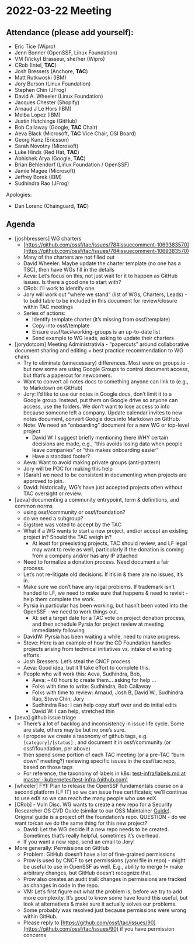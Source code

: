 # **2022-03-22 Meeting**

## Attendance (please add yourself):

* Eric Tice (Wipro)
* Jenn Bonner (OpenSSF, Linux Foundation)
* VM (Vicky) Brasseur, she/her (Wipro)
* CRob (Intel, **TAC**)
* Josh Bressers (Anchore, **TAC**)
* Matt Rutkwoski (IBM)
* Jory Burson (Linux Foundation)
* Stephen Chin (JFrog)
* David A. Wheeler (Linux Foundation)
* Jacques Chester (Shopify)
* Arnaud J Le Hors (IBM)
* Melba Lopez (IBM)
* Justin Hutchings (GitHub)
* Bob Callaway (Google, **TAC** Chair)
* Aeva Black (Microsoft, **TAC** Vice Chair, OSI Board)
* Georg Kunz (Ericsson)
* Sarah Novotny (Microsoft)
* Luke Hinds (Red Hat, **TAC**)
* Abhishek Arya (Google, **TAC**)
* Brian Behlendorf (Linux Foundation / OpenSSF)
* Jamie Magee (Microsoft)
* Jeffrey Borek (IBM)
* Sudhindra Rao (JFrog)

Apologies:

* Dan Lorenc (Chainguard, **TAC**)

## Agenda

* [joshbressers] WG charters
    * [https://github.com/ossf/tac/issues/78#issuecomment-1069383570](https://github.com/ossf/tac/issues/78#issuecomment-1069383570)
    * Many of the charters are not filled out
    * David Wheeler: Maybe update the charter template (no one has a TSC), then have WGs fill in the details
    * Aeva: Let’s focus on this, not just wait for it to happen as GitHub issues. Is there a good one to start with?
    * CRob: I’ll work to identify one.
    * Jory will work out “where we stand” (list of WGs, Charters, Leads) - to build table to be included in this document for review/closure within TAC meetings
    * Series of actions:
        * Identify template charter (it’s missing from ossf/template)
        * Copy into ossf/template
        * Ensure ossf/tac#working-groups is an up-to-date list
        * Send example to WG leads, asking to update their charters
* [jorydotcom] Meeting Administrativia - “papercuts” around collaborative document sharing and editing + best practice recommendation to WG chairs
    * Try to eliminate (unnecessary) differences. Most were on groups.io - but now some are using Google Groups to control document access, but that’s a papercut for newcomers.
    * Want to convert all notes docs to something anyone can link to (e.g., to Markdown on GitHub)
    * Jory: I’d like to use our notes in Google docs, don’t limit it to a Google group. Instead, put them on Google drive so anyone can access, use the folders. We don’t want to lose access to info because someone left a company. Update calendar invites to new notes document, convert Google docs into Markdown on GitHub. 
    * Note: We need an “onboarding” document for a new WG or top-level project
        * David W: I suggest briefly mentioning there WHY certain decisions are made, e.g., “this avoids losing data when people leave companies” or “this makes onboarding easier”
        * Have a standard footer?
    * Aeva: Want to avoid making private groups (anti-pattern)
    * Jory will be POC for making this help
    * [Sarah] we need to be consistent in documenting when projects are approved to join.
    * David: historically, WG’s have just accepted projects often without TAC oversight or review. 
* [aeva] documenting a community entrypoint, term & definitions, and common norms
    * using ossf/community or ossf/foundation?
    * do we need a subgroup?
    * Sigstore was voted to accept by the TAC
    * What if a WG wants to start a new project, and/or accept an existing project in? Should the TAC weigh in?
        * At least for preexisting projects, TAC should review, and LF legal may want to revie as well, particularly if the donation is coming from a company and/or has any IP attached
    * Need to formalize a donation process. Need document a fair process.
    * Let’s not re-litigate old decisions. If it’s in & there are no issues, it’s in.
    * Make sure we don’t have any legal problems. If trademark isn’t handed to LF, we need to make sure that happens & need to revisit - help them complete the work.
    * Pyrsia in particular has been working, but hasn’t been voted into the OpenSSF - we need to work things out.
        * AI: set a target date for a TAC vote on project donation process, and then schedule Pyrsia for project review at meeting immediately following
    * DavidW: Pyrsia has been waiting a while, need to make progress.
    * Steve: Here is an example of how the CD Foundation handles projects arising from technical initiatives vs. intake of existing efforts: 
    * Josh Bressers: Let’s steal the CNCF process
    * Aeva: Good idea, but it’ll take effort to complete this.
    * People who will work this: Aeva, Sudhindra, Bob,
        * Aeva: ~40 hours to create them… asking for help …
        * Folks with time to write: Sudhindra, Bob Callaway
        * Folks with time to review: Arnaud, Josh B, David W., Sudhindra Rao, Steve Chin, Jory
        * Sudhindra Rao: I can help copy stuff over and do initial edits
        * David W: I can help, stretched thin
* [aeva] github issue triage
    * There’s a lot of backlog and inconsistency in issue life cycle. Some are stale, others may be but no one’s sure.
    * I propose we create a taxonomy of github tags, e.g.` [category]/[status]` , and document it in ossf/community (or ossf/foundation, per above)
    * then spend some portion of each TAC meeting (or a pre-TAC “burn down” meeting?) reviewing specific issues in the ossf/tac repo, based on those tags
    * For reference, the taxonomy of labels in k8s: [test-infra/labels.md at master · kubernetes/test-infra (github.com)](https://github.com/kubernetes/test-infra/blob/master/label_sync/labels.md) 
* [wheeler] FYI: Plan to release the OpenSSF fundamentals course on a second platform (LF IT) so we can issue free certificates; we’ll continue to use edX so we can reach the many people who use edX
* [CRob] - Vuln Disc. WG wants to create a new repo for a Security Researcher OS CVD Guide (similar to our OSS Maintainer [Guide](https://github.com/ossf/oss-vulnerability-guide)).  Original guide is a project off the foundation’s repo.  QUESTION - do we want to/can we do the same thing for this new project?
    * David: Let the WG decide if a new repo needs to be created. Sometimes that’s really helpful, sometimes it’s overhead.
    * If you want a new repo, send an email to Jory!
* More generally: Permissions on GitHub
    * Problem: GitHub doesn’t have a lot of fine-grained permissions
    * Prow is used by CNCF to set permissions (yaml file in repo) - might be useful to use in OpenSSF as well. E.g., ability to merge != make arbitrary changes, but GitHub doesn’t recognize that.
    * Prow also creates an audit trail: changes in permissions are tracked as changes in code in the repo. 
    * VM: Let’s first figure out what the problem is, before we try to add more complexity. It’s good to know some have found this useful, but look at alternatives & make sure it actually solves our problems.
    * Some probably was resolved just because permissions were wrong within GitHub.
    * Please reply to [https://github.com/ossf/tac/issues/90](https://github.com/ossf/tac/issues/90) if you have permission concerns